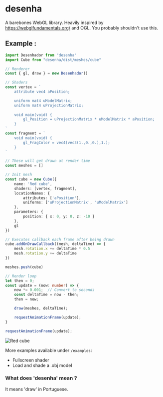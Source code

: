 # desenha
A barebones WebGL library. Heavily inspired by https://webglfundamentals.org/ and OGL.
You probably shouldn't use this.

## Example :

```ts
import Desenhador from "desenha"
import Cube from "desenha/dist/meshes/cube"

// Renderer
const { gl, draw } = new Desenhador()

// Shaders
const vertex = `
    attribute vec4 aPosition;

    uniform mat4 uModelMatrix;
    uniform mat4 uProjectionMatrix;
    
    void main(void) {
        gl_Position = uProjectionMatrix * uModelMatrix * aPosition;
    }
`
const fragment = `
    void main(void) {
        gl_FragColor = vec4(vec3(1.,0.,0.),1.);
    }
`

// These will get drawn at render time
const meshes = []

// Init mesh
const cube = new Cube({
    name: 'Red cube',
    shaders: [vertex, fragment],
    locationNames: {
        attributes: ['aPosition'],
        uniforms: ['uProjectionMatrix', 'uModelMatrix']
    },
    parameters: {
        position: { x: 0, y: 0, z: -10 }
    },
    gl
})

// Executes callback each frame after being drawn
cube.addOnDrawCallback((mesh, deltaTime) => {
    mesh.rotation.x += deltaTime * 0.5
    mesh.rotation.y += deltaTime
})

meshes.push(cube)

// Render loop
let then = 0;
const update = (now: number) => {
    now *= 0.001;  // Convert to seconds
    const deltaTime = now - then;
    then = now;

    draw(meshes, deltaTime);

    requestAnimationFrame(update);
}

requestAnimationFrame(update);
```

![Red cube](https://i.imgur.com/ZoJGlo6.png)

More examples available under `/examples`:
- Fullscreen shader
- Load and shade a .obj model

### What does 'desenha' mean ?
It means 'draw' in Portuguese.